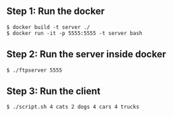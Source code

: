 ## Step 1: Run the docker
    $ docker build -t server ./   
    $ docker run -it -p 5555:5555 -t server bash

## Step 2: Run the server inside docker
    $ ./ftpserver 5555 

## Step 3: Run the client
    $ ./script.sh 4 cats 2 dogs 4 cars 4 trucks



